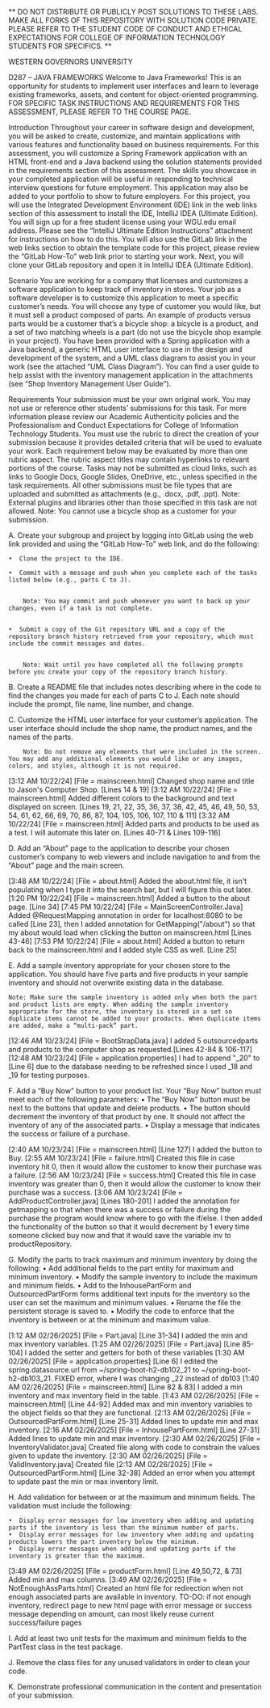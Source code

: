 ** DO NOT DISTRIBUTE OR PUBLICLY POST SOLUTIONS TO THESE LABS. MAKE ALL FORKS OF THIS REPOSITORY WITH SOLUTION CODE PRIVATE. PLEASE REFER TO THE STUDENT CODE OF CONDUCT AND ETHICAL EXPECTATIONS FOR COLLEGE OF INFORMATION TECHNOLOGY STUDENTS FOR SPECIFICS. **

WESTERN GOVERNORS UNIVERSITY

D287 – JAVA FRAMEWORKS
Welcome to Java Frameworks! This is an opportunity for students to implement user interfaces and learn to leverage existing frameworks, assets, and content for object-oriented programming.
FOR SPECIFIC TASK INSTRUCTIONS AND REQUIREMENTS FOR THIS ASSESSMENT, PLEASE REFER TO THE COURSE PAGE.

Introduction
Throughout your career in software design and development, you will be asked to create, customize, and maintain applications with various features and functionality based on business requirements. For this assessment, you will customize a Spring Framework application with an HTML front-end and a Java backend using the solution statements provided in the requirements section of this assessment.
The skills you showcase in your completed application will be useful in responding to technical interview questions for future employment. This application may also be added to your portfolio to show to future employers.
For this project, you will use the Integrated Development Environment (IDE) link in the web links section of this assessment to install the IDE, IntelliJ IDEA (Ultimate Edition). You will sign up for a free student license using your WGU.edu email address. Please see the “IntelliJ Ultimate Edition Instructions” attachment for instructions on how to do this. You will also use the GitLab link in the web links section to obtain the template code for this project, please review the “GitLab How-To” web link prior to starting your work. Next, you will clone your GitLab repository and open it in IntelliJ IDEA (Ultimate Edition).

Scenario
You are working for a company that licenses and customizes a software application to keep track of inventory in stores. Your job as a software developer is to customize this application to meet a specific customer’s needs. You will choose any type of customer you would like, but it must sell a product composed of parts. An example of products versus parts would be a customer that’s a bicycle shop: a bicycle is a product, and a set of two matching wheels is a part (do not use the bicycle shop example in your project).
You have been provided with a Spring application with a Java backend, a generic HTML user interface to use in the design and development of the system, and a UML class diagram to assist you in your work (see the attached “UML Class Diagram”). You can find a user guide to help assist with the inventory management application in the attachments (see “Shop Inventory Management User Guide”).

Requirements
Your submission must be your own original work. You may not use or reference other students’ submissions for this task. For more information please review our Academic Authenticity policies and the Professionalism and Conduct Expectations for College of Information Technology Students.
You must use the rubric to direct the creation of your submission because it provides detailed criteria that will be used to evaluate your work. Each requirement below may be evaluated by more than one rubric aspect. The rubric aspect titles may contain hyperlinks to relevant portions of the course.
Tasks may not be submitted as cloud links, such as links to Google Docs, Google Slides, OneDrive, etc., unless specified in the task requirements. All other submissions must be file types that are uploaded and submitted as attachments (e.g., .docx, .pdf, .ppt).
Note: External plugins and libraries other than those specified in this task are not allowed.
Note: You cannot use a bicycle shop as a customer for your submission.

A.  Create your subgroup and project by logging into GitLab using the web link provided and using the “GitLab How-To” web link, and do the following:

    •  Clone the project to the IDE.

    •  Commit with a message and push when you complete each of the tasks listed below (e.g., parts C to J).


        Note: You may commit and push whenever you want to back up your changes, even if a task is not complete.


    •  Submit a copy of the Git repository URL and a copy of the repository branch history retrieved from your repository, which must include the commit messages and dates.


        Note: Wait until you have completed all the following prompts before you create your copy of the repository branch history.

B.  Create a README file that includes notes describing where in the code to find the changes you made for each of parts C to J. Each note should include the prompt, file name, line number, and change.


C.  Customize the HTML user interface for your customer’s application. The user interface should include the shop name, the product names, and the names of the parts.

        Note: Do not remove any elements that were included in the screen. You may add any additional elements you would like or any images, colors, and styles, although it is not required.



[3:12 AM 10/22/24] [File = mainscreen.html] Changed shop name and title to Jason's Computer Shop. [Lines 14 & 19]
[3:12 AM 10/22/24] [File = mainscreen.html] Added different colors to the background and text displayed on screen. [Lines 19, 21, 22, 35, 36, 37, 38, 42, 45, 46, 49, 50, 53, 54, 61, 62, 66, 69, 70, 86, 87, 104, 105, 106, 107, 110 & 111]
[3:32 AM 10/22/24] [File = mainscreen.html] Added parts and products to be used as a test. I will automate this later on. [Lines 40-71 & Lines 109-116]


D.  Add an “About” page to the application to describe your chosen customer’s company to web viewers and include navigation to and from the “About” page and the main screen.



[3:48 AM 10/22/24] [File = about.html] Added the about.html file, it isn't populating when I type it into the search bar, but I will figure this out later.
[1:20 PM 10/22/24] [File = mainscreen.html] Added a button to the about page. [Line 34]
[7:45 PM 10/22/24] [File = MainScreenController.Java] Added @RequestMapping annotation in order for localhost:8080 to be called [Line 23], then I added
annotation for GetMapping("/about") so that my about would load when clicking the button on mainscreen.html [Lines 43-46]
[7:53 PM 10/22/24] [File = about.html] Added a button to return back to the mainscreen.html and I added style CSS as well. [Line 25]


E.  Add a sample inventory appropriate for your chosen store to the application. You should have five parts and five products in your sample inventory and should not overwrite existing data in the database.


    Note: Make sure the sample inventory is added only when both the part and product lists are empty. When adding the sample inventory appropriate for the store, the inventory is stored in a set so duplicate items cannot be added to your products. When duplicate items are added, make a “multi-pack” part.



[12:46 AM 10/23/24] [File = BootStrapData.java] I added 5 outsourcedparts and products to the computer shop as requested.[Lines 42-84 & 106-117]
[12:48 AM 10/23/24] [File = application.properties] I had to append "_20" to [Line 6] due to the database needing to be refreshed since I used _18 and _19 for testing purposes.


F.  Add a “Buy Now” button to your product list. Your “Buy Now” button must meet each of the following parameters:
•  The “Buy Now” button must be next to the buttons that update and delete products.
•  The button should decrement the inventory of that product by one. It should not affect the inventory of any of the associated parts.
•  Display a message that indicates the success or failure of a purchase.




[2:40 AM 10/23/24] [File = mainscreen.html] [Line 127] I added the button to Buy.
[2:55 AM 10/23/24] [File = failure.html] Created this file in case inventory hit 0, then it would allow the customer to know their purchase was a failure.
[2:56 AM 10/23/24] [File = success.html] Created this file in case inventory was greater than 0, then it would allow the customer to know their purchase was a success.
[3:06 AM 10/23/24] [File = AddProductController.java] [Lines 180-201] I added the annotation for getmapping so that when there
was a success or failure during the purchase the program would know where to go with the if/else. I then added the functionality of the button
so that it would decrement by 1 every time someone clicked buy now and that it would save the variable inv to productRepository.


G.  Modify the parts to track maximum and minimum inventory by doing the following:
•  Add additional fields to the part entity for maximum and minimum inventory.
•  Modify the sample inventory to include the maximum and minimum fields.
•  Add to the InhousePartForm and OutsourcedPartForm forms additional text inputs for the inventory so the user can set the maximum and minimum values.
•  Rename the file the persistent storage is saved to.
•  Modify the code to enforce that the inventory is between or at the minimum and maximum value.

[1:12 AM 02/26/2025] [File = Part.java] [Line 31-34] I added the min and max inventory variables.
[1:25 AM 02/26/2025] [File = Part.java] [Line 85-104] I added the setter and getters for both of these variables
[1:30 AM 02/26/2025] [File = application.properties] [Line 6] I edited the spring.datasource.url from ~/spring-boot-h2-db102_21 to ~/spring-boot-h2-db103_21.
FIXED error, where I was changing _22 instead of db103
[1:40 AM 02/26/2025] [File = mainscreen.html] [Line 82 & 83] I added a min inventory and max inventory field in the table.
[1:43 AM 02/26/2025] [File = mainscreen.html] [Line 44-92] Added max and min inventory variables to the object fields so that they are functional.
[2:13 AM 02/26/2025] [File = OutsourcedPartForm.html] [Line 25-31] Added lines to update min and max inventory.
[2:16 AM 02/26/2025] [File = InhousePartForm.html] [Line 27-31] Added lines to update min and max inventory.
[2:30 AM 02/26/2025] [File = InventoryValidator.java] Created file along with code to constrain the values given to update the inventory.
[2:30 AM 02/26/2025] [File = ValidInventory.java] Created file
[2:13 AM 02/26/2025] [File = OutsourcedPartForm.html] [Line 32-38] Added an error when you attempt to update past the min or max inventory limit.

H.  Add validation for between or at the maximum and minimum fields. The validation must include the following:

    •  Display error messages for low inventory when adding and updating parts if the inventory is less than the minimum number of parts.
    •  Display error messages for low inventory when adding and updating products lowers the part inventory below the minimum.
    •  Display error messages when adding and updating parts if the inventory is greater than the maximum.

[3:49 AM 02/26/2025] [File = productForm.html] [Line 49,50,72, & 73] Added min and max columns.
[3:49 AM 02/26/2025] [File = NotEnoughAssParts.html] Created an html file for redirection when not enough associated parts are available in inventory.
TO-DO: if not enough inventory, redirect page to new html page with error message or success message depending on amount, can most likely reuse current success/failure pages


I.  Add at least two unit tests for the maximum and minimum fields to the PartTest class in the test package.


J.  Remove the class files for any unused validators in order to clean your code.


K.  Demonstrate professional communication in the content and presentation of your submission.
